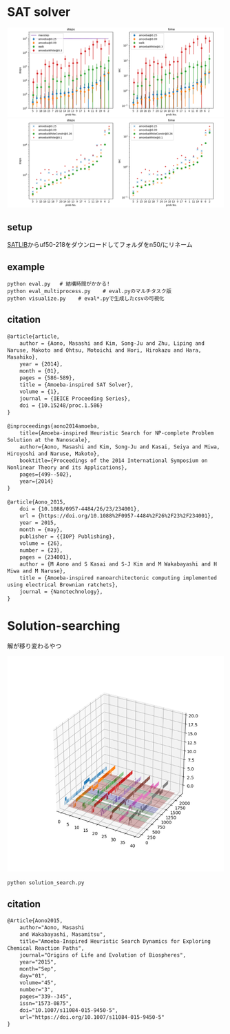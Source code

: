 # SAT solver
![AmoebaSAT](./sample_image/visualize.png)
![AmoebaSAT-Brownian](./sample_image/visualize2.png)
## setup
[SATLIB](https://www.cs.ubc.ca/~hoos/SATLIB/benchm.html)からuf50-218をダウンロードしてフォルダをn50/にリネーム

## example
```
python eval.py   # 結構時間がかかる!
python eval_multiprocess.py    # eval.pyのマルチタスク版
python visualize.py    # eval*.pyで生成したcsvの可視化
```

## citation
```
@article{article,
    author = {Aono, Masashi and Kim, Song-Ju and Zhu, Liping and Naruse, Makoto and Ohtsu, Motoichi and Hori, Hirokazu and Hara, Masahiko},
    year = {2014},
    month = {01},
    pages = {586-589},
    title = {Amoeba-inspired SAT Solver},
    volume = {1},
    journal = {IEICE Proceeding Series},
    doi = {10.15248/proc.1.586}
}

@inproceedings{aono2014amoeba,
    title={Amoeba-inspired Heuristic Search for NP-complete Problem Solution at the Nanoscale},
    author={Aono, Masashi and Kim, Song-Ju and Kasai, Seiya and Miwa, Hiroyoshi and Naruse, Makoto},
    booktitle={Proceedings of the 2014 International Symposium on Nonlinear Theory and its Applications},
    pages={499--502},
    year={2014}
}

@article{Aono_2015,
	doi = {10.1088/0957-4484/26/23/234001},
	url = {https://doi.org/10.1088%2F0957-4484%2F26%2F23%2F234001},
	year = 2015,
	month = {may},
	publisher = {{IOP} Publishing},
	volume = {26},
	number = {23},
	pages = {234001},
	author = {M Aono and S Kasai and S-J Kim and M Wakabayashi and H Miwa and M Naruse},
	title = {Amoeba-inspired nanoarchitectonic computing implemented using electrical Brownian ratchets},
	journal = {Nanotechnology},
}
```

# Solution-searching
解が移り変わるやつ

![](./sample_image/solution_search.png)
```
python solution_search.py
```

## citation
```
@Article{Aono2015,
    author="Aono, Masashi
    and Wakabayashi, Masamitsu",
    title="Amoeba-Inspired Heuristic Search Dynamics for Exploring Chemical Reaction Paths",
    journal="Origins of Life and Evolution of Biospheres",
    year="2015",
    month="Sep",
    day="01",
    volume="45",
    number="3",
    pages="339--345",
    issn="1573-0875",
    doi="10.1007/s11084-015-9450-5",
    url="https://doi.org/10.1007/s11084-015-9450-5"
}
```